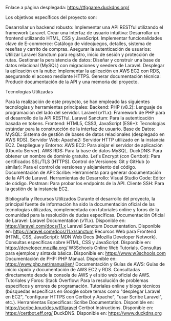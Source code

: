 Enlace a página desplegada: https://tfggame.duckdns.org/

Los objetivos específicos del proyecto son:

Desarrollar un backend robusto: Implementar una API RESTful utilizando el framework Laravel.
Crear una interfaz de usuario intuitiva: Desarrollar un frontend utilizando HTML, CSS y JavaScript.
Implementar funcionalidades clave de E-commerce: Catálogo de videojuegos, detalles, sistema de reseñas y carrito de compras.
Asegurar la autenticación de usuarios: Utilizar Laravel Sanctum para registro, inicio de sesión y protección de rutas.
Gestionar la persistencia de datos: Diseñar y construir una base de datos relacional (MySQL) con migraciones y seeders de Laravel.
Desplegar la aplicación en la nube: Implementar la aplicación en AWS EC2 con RDS, asegurando el acceso mediante HTTPS.
Generar documentación técnica: Producir documentación de la API y una memoria del proyecto.

Tecnologías Utilizadas

   
Para la realización de este proyecto, se han empleado las siguientes tecnologías y herramientas principales:
Backend:
PHP (v8.2): Lenguaje de programación del lado del servidor.
Laravel (v11.x): Framework de PHP para el desarrollo de la API RESTful.
Laravel Sanctum: Para la autenticación basada en tokens.
Frontend:
HTML5, CSS3, JavaScript (ES6+): Tecnologías estándar para la construcción de la interfaz de usuario.
Base de Datos:
MySQL: Sistema de gestión de bases de datos relacionales (desplegado en AWS RDS).
Servidor Web:
Apache2: Servidor HTTP utilizado en la instancia EC2.
Despliegue y Entorno:
AWS EC2: Para alojar el servidor de aplicación (Ubuntu Server).
AWS RDS: Para la base de datos MySQL.
DuckDNS: Para obtener un nombre de dominio gratuito.
Let's Encrypt (con Certbot): Para certificados SSL/TLS (HTTPS).
Control de Versiones:
Git y GitHub (o similar): Para el control de versiones y alojamiento del código.
Documentación de API:
Scribe: Herramienta para generar documentación de la API de Laravel.
Herramientas de Desarrollo:
Visual Studio Code: Editor de código.
Postman: Para probar los endpoints de la API.
Cliente SSH: Para la gestión de la instancia EC2.


 Bibliografía y Recursos Utilizados
Durante el desarrollo del proyecto, la principal fuente de información ha sido la documentación oficial de las tecnologías utilizadas, complementada con tutoriales online y foros de la comunidad para la resolución de dudas específicas.
Documentación Oficial de Laravel:
Laravel Documentation (v11.x). Disponible en: https://laravel.com/docs/11.x
Laravel Sanctum Documentation. Disponible en: https://laravel.com/docs/11.x/sanctum
Recursos Web para Frontend (HTML, CSS, JavaScript):
MDN Web Docs (Mozilla Developer Network). Consultas específicas sobre HTML, CSS y JavaScript. Disponible en: https://developer.mozilla.org/
W3Schools Online Web Tutorials. Consultas para ejemplos y sintaxis básica. Disponible en: https://www.w3schools.com
Documentación de PHP:
PHP Manual. Disponible en: https://www.php.net/manual/en/
Documentación y Guías de AWS:
Guías de inicio rápido y documentación de AWS EC2 y RDS. Consultadas directamente desde la consola de AWS y el sitio web oficial de AWS.
Tutoriales y Foros:
Stack Overflow: Para la resolución de problemas específicos y errores de programación.
Tutoriales online y blogs técnicos (búsquedas específicas en Google sobre temas como "desplegar Laravel en EC2", "configurar HTTPS con Certbot y Apache", "usar Scribe Laravel", etc.).
Herramientas Específicas:
Scribe Documentation. Disponible en: https://scribe.knuckles.wtf/laravel
Certbot Instructions. Disponible en: https://certbot.eff.org/
DuckDNS. Disponible en: https://www.duckdns.org
